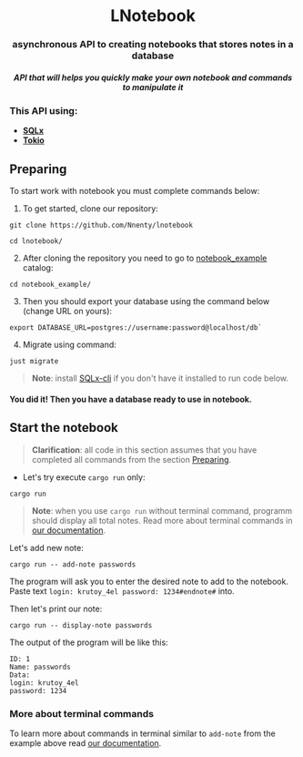 <h1 align ="center">LNotebook</h1>
<div align ="center">
<h3> asynchronous API to creating notebooks that stores notes in a database </h3>

<h5> API that will helps you quickly make your own notebook and commands to manipulate it </h5>
</div>

<h3>This API using:</h3>

- **[SQLx](https://github.com/launchbadge/sqlx?tab=readme-ov-file)**
- **[Tokio](https://tokio.rs/)**

## Preparing
To start work with notebook you must complete commands below:

1. To get started, clone our repository:
```
git clone https://github.com/Nnenty/lnotebook

cd lnotebook/
```
2. After cloning the repository you need to go to [notebook_example](notebook_example/) catalog:
```
cd notebook_example/
```
3. Then you should export your database using the command below (change URL on yours):
```
export DATABASE_URL=postgres://username:password@localhost/db`
```
4. Migrate using command:
```
just migrate
```
> **Note**: install [SQLx-cli](https://crates.io/crates/sqlx-cli) if you don't have it installed to run code below.

<h4> You did it! Then you have a database ready to use in notebook. </h4s>

## Start the notebook
> **Clarification**: all code in this section assumes that you have completed all commands from the section [Preparing](https://github.com/Nnenty/lnotebook_api?tab=readme-ov-file#preparing).

- Let's try execute `cargo run` only:
```
cargo run
```
> **Note**: when you use `cargo run` without terminal command, programm should display all total notes.
Read more about terminal commands in [our documentation]().

Let's add new note:
```
cargo run -- add-note passwords
```
The program will ask you to enter the desired note to add to the notebook. Paste text
`login: krutoy_4el
password: 1234#endnote#`
into.

Then let's print our note:
```
cargo run -- display-note passwords
```
The output of the program will be like this:
```
ID: 1
Name: passwords
Data:
login: krutoy_4el
password: 1234
```

### More about terminal commands
To learn more about commands in terminal similar to `add-note` from the example above read [our documentation]().